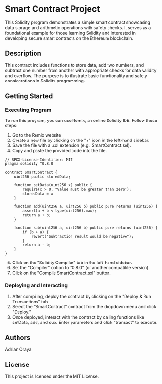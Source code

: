# Smart Contract Project

This Solidity program demonstrates a simple smart contract showcasing data storage and arithmetic operations with safety checks. It serves as a foundational example for those learning Solidity and interested in developing secure smart contracts on the Ethereum blockchain.

## Description

This contract includes functions to store data, add two numbers, and subtract one number from another with appropriate checks for data validity and overflow. The purpose is to illustrate basic functionality and safety considerations in Solidity programming.

## Getting Started

### Executing Program

To run this program, you can use Remix, an online Solidity IDE. Follow these steps:

1. Go to the Remix website
2. Create a new file by clicking on the "+" icon in the left-hand sidebar.
3. Save the file with a .sol extension (e.g., SmartContract.sol).
4. Copy and paste the provided code into the file.

```solidity
// SPDX-License-Identifier: MIT
pragma solidity ^0.8.0;

contract SmartContract {
    uint256 public storedData;

    function setData(uint256 x) public {
        require(x > 0, "Value must be greater than zero");
        storedData = x;
    }

    function add(uint256 a, uint256 b) public pure returns (uint256) {
        assert(a + b < type(uint256).max);
        return a + b;
    }

    function sub(uint256 a, uint256 b) public pure returns (uint256) {
        if (b > a) {
            revert("Subtraction result would be negative");
        }
        return a - b;
    }
}
```

5. Click on the "Solidity Compiler" tab in the left-hand sidebar.
6. Set the "Compiler" option to "0.8.0" (or another compatible version).
7. Click on the "Compile SmartContract.sol" button.

### Deploying and Interacting

1. After compiling, deploy the contract by clicking on the "Deploy & Run Transactions" tab.
2. Select the "SmartContract" contract from the dropdown menu and click "Deploy."
3. Once deployed, interact with the contract by calling functions like setData, add, and sub. Enter parameters and click "transact" to execute.

## Authors

Adrian Oraya

## License

This project is licensed under the MIT License.
